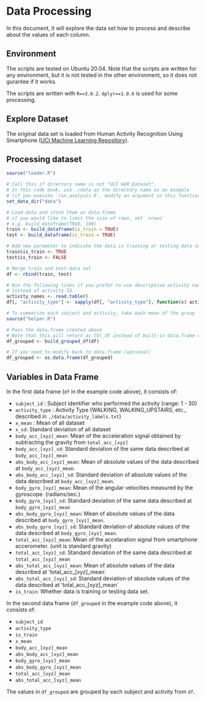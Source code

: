 # Data Processing

In this document, it will explore the data set how to process and describe about the values of each column.

## Environment
The scripts are tested on Ubuntu 20.04.
Note that the scripts are written for any environment, but it is not tested in the other environment, so it does not gurantee if it works.

The scripts are written with `R==3.6.2`. `dplyr==1.0.6` is used for some processing.

## Explore Dataset
The original data set is loaded from Human Activity Recognition Using Smartphone
([UCI Machine Learning Repository](http://archive.ics.uci.edu/ml/datasets/Human+Activity+Recognition+Using+Smartphones)).

## Processing dataset

```r
source("loader.R")

# Call this if directory name is not "UCI HAR Dataset".
# In this code book, use ./data as the directory name as an example
# (if you execute `run_analysis.R`, modify an argument in this function)
set_data_dir("data")

# Load data and store them as data.frame
# if you would like to limit the size of rows, set `nrows`
# e.g. build_dataframe(TRUE, 100)
train <- build_dataframe(is_train = TRUE)
test <- build_dataframe(is_train = TRUE)

# Add new parameter to indicate the data is training or testing data set
train$is_train <- TRUE
test$is_train <- FALSE

# Merge train and test data set
df <- rbind(train, test)

# Run the following lines if you prefer to use descriptive activity name
# instead of activity ID
activity_names <- read.table()
df[, "activity_type"] <- sapply(df[, "activity_type"], function(x) activity_names[x] )

# To summarize each subject and activity, take each mean of the group
source("helper.R")

# Pass the data.frame created above
# Note that this will return as tbl_df instead of built-in data.frame class
df_grouped <- build_grouped_df(df)

# If you need to modify back to data.frame (optional)
df_grouped <- as.data.frame(df_grouped)
```

## Variables in Data Frame
In the first data frame (`df` in the example code above), it consists of:

- `subject_id` : Subject identifier who performed the activity (range: 1 - 30)
- `activity_type` : Activity Type (WALKING, WALKING_UPSTAIRS, etc., described in `./data/activity_labels.txt`)
- `x_mean` : Mean of all dataset
- `x_sd`: Standard deviation of all dataset
- `body_acc_[xyz]_mean`: Mean of the acceleration signal obtained by subtracting the gravity from `total_acc_[xyz]`
- `body_acc_[xyz]_sd`: Standard deviation of the same data described at `body_acc_[xyz]_mean`
- `abs_body_acc_[xyz]_mean`: Mean of absolute values of the data described at `body_acc_[xyz]_mean`.
- `abs_body_acc_[xyz]_sd`: Standard deviation of absolute values of the data described at `body_acc_[xyz]_mean`.
- `body_gyro_[xyz]_mean`: Mean of the angular velocities measured by the gyroscope. (radians/sec.)
- `body_gyro_[xyz]_sd`: Standard deviation of the same data described at `body_gyro_[xyz]_mean`
- `abs_body_gyro_[xyz]_mean`: Mean of absolute values of the data described at `body_gyro_[xyz]_mean`.
- `abs_body_gyro_[xyz]_sd`: Standard deviation of absolute values of the data described at `body_gyro_[xyz]_mean`.
- `total_acc_[xyz]_mean`: Mean of the accelaration signal from smartphone accerometer. (unit is standard gravity)
- `total_acc_[xyz]_sd`: Standard deviation of the same data described at `total_acc_[xyz]_mean`
- `abs_total_acc_[xyz]_mean`: Mean of absolute values of the data described at 'total_acc_[xyz]_mean`
- `abs_total_acc_[xyz]_sd`: Standard deviation of absolute values of the data described at 'total_acc_[xyz]_mean`
- `is_train`: Whether data is training or testing data set.

In the second data frame (`df_grouped` in the example code above), it consists of:
- `subject_id`
- `activity_type`
- `is_train`
- `x_mean`
- `body_acc_[xyz]_mean`
- `abs_body_acc_[xyz]_mean`
- `body_gyro_[xyz]_mean`
- `abs_body_gyro_[xyz]_mean`
- `total_acc_[xyz]_mean`
- `abs_total_acc_[xyz]_mean`

The values in `df_grouped` are grouped by each subject and activity from `df`.